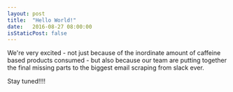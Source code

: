 ```yaml
---
layout: post
title:  "Hello World!"
date:   2016-08-27 08:00:00
isStaticPost: false
---
```


We're very excited - not just because of the inordinate amount of caffeine based products consumed - 
but also because our team are putting together 
the final missing parts to the biggest email scraping from slack ever. 

Stay tuned!!!!